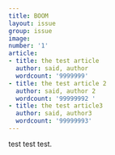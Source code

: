 ```yaml
---
title: BOOM
layout: issue
group: issue
image: 
number: '1'
article:
- title: the test article
  author: said, author
  wordcount: '9999999'
- title: the test article 2
  author: said, author 2
  wordcount: '99999992 '
- title: the test article3
  author: said, author3
  wordcount: '99999993'
---
```


test test test.
